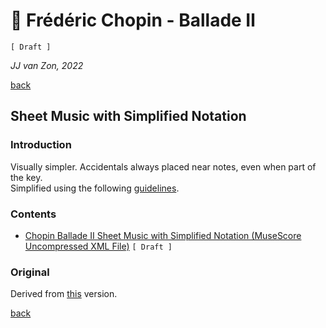 🎵 Frédéric Chopin - Ballade Ⅱ
===============================

`[ Draft ]`

*JJ van Zon, 2022*

[back](../README.md)

Sheet Music with Simplified Notation
------------------------------------

### Introduction

Visually simpler. Accidentals always placed near notes, even when part of the key.  
Simplified using the following [guidelines](https://jjvanzon.github.io/Piano-Playing-Docs/methods/sheet-music-notation-simplification.html).

### Contents

- [Chopin Ballade Ⅱ Sheet Music with Simplified Notation (MuseScore Uncompressed XML File)](chopin-ballade-2-sheet-music-simplified-notation.mscx) `[ Draft ]`

### Original

Derived from [this](https://jjvanzon.github.io/Piano-Playing-Docs/chopin-ballade-2/sheet-music/README.html) version.

[back](../README.md)
